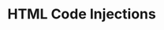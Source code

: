 # HTML Code Injections

## <script>
Use the `<script>` tag in the header to encapsulate or reference to the external JS file. 

### HTML Inline
```
<head> 
  <script> 
    function fingerScan(x) { 
      if (x == 1) { 
        $("#finger1").show(); 
      } 
    } 
  </script> 
</head> 
```

### External JavaScript File
```
<head> 
  <script src="resources/js/sop-controller.js"></script> 
  <script src="resources/js/donor-bus-logic.js"></script> 
</head>
```
# Imports and Exports
Here’s a cheatsheet to show you the different ways of exporting and the corresponding way to import it. It really distills to 3 types: name, default, and list. Just make sure your export matches your import way and you will have no problem.
```
// Name Export | Name Import
export const name = 'value'
import { name } from '...'
```
```
// Default Export | Default Import
export default 'value'
import anyName from '...'
```
```
// Rename Export | NameImport
export { name as newName }
import { newName } from '...'
```
```
// Name + Default | Import All
export const name = 'value'
export default 'value'
import * as anyName from '...'
```
```
// Export List + Rename | Import List + Rename
export {
  name1,
  name2 as newName2
}
import {
  name1 as newName1,
  newName2
} from '...'
```


# Functions
## Dynamic Functions 
`this["function_name_as_a_string"](parameters);`

## Arrow Functions 
`const variable_name = (parameters) => { your_code_here };`

## Anonymous Functions 
`const variable_name = function(parameters) { your_code_here }`

# Console
## Logging Hacks
https://www.sitepoint.com/beyond-console-log-level-up-your-debugging-skills/ 

# Comments
https://en.wikipedia.org/wiki/JSDoc

```
/**
 * Returns x raised to the n-th power.
 *
 * @param {number} x The number to raise.
 * @param {number} n The power, must be a natural number.
 * @return {number} x raised to the n-th power.
 */
function pow(x, n) {
  ...
}
```

# HTTP Requests
```
const baseURL = 'https://example.com/rest/api/2/search?';
const options = '&maxResults=20';
const username = 'api';
const token = '550e8400-e29b-41d4-a716-446655440000';

// Add basic authentication header data.
let headers = new Headers();
headers.set('Authorization', 'Basic ' + btoa(username + ":" + token));

// Fetch data from API.
async function getIssues() {
  let response = await fetch(baseURL + jql + options, {
  method: 'get',
  headers: headers
}); 

let data = await response.json();
console.log(data); 
```

# JSON
## Finding Keys
```
let JSON = { fname : "John", lname : "doe", age: 23 }
for (let key in JSON) console.log('key', key);
```

Output:
```
> "fname"
> "lname"
> "age"
```

# REGEX

## Instantiate
```
const re = /foo/;
const val = 'Hello';
let result = val.search(re);
```

## String Functions
```
const matches = 'aBC'.match(/[A-Z]/g);
// Output: Array [B, C]
```
```
const index = 'aBC'.search(/[A-Z]/);
// Output: 1
```
```
const next = 'aBC'.replace(/a/, 'A');
// Output: ABC
```
```
const result = /^dim/.test("dimValue");
// Output: true
``` 
